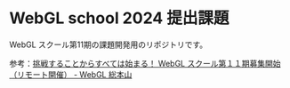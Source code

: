 # WebGL school 2024 提出課題

WebGL スクール第11期の課題開発用のリポジトリです。

参考：[挑戦することからすべては始まる！ WebGL スクール第１１期募集開始（リモート開催） - WebGL 総本山](https://webgl.souhonzan.org/entry/?v=2635)
